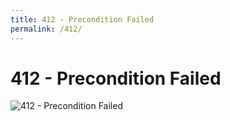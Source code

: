 ```yaml
---
title: 412 - Precondition Failed
permalink: /412/
---
```

# 412 - Precondition Failed  
![412 - Precondition Failed](http://i.imgur.com/VY1T3iP.jpg)  
